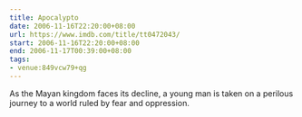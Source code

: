 ```yaml
---
title: Apocalypto
date: 2006-11-16T22:20:00+08:00
url: https://www.imdb.com/title/tt0472043/
start: 2006-11-16T22:20:00+08:00
end: 2006-11-17T00:39:00+08:00
tags:
- venue:849vcw79+qg
---
```

As the Mayan kingdom faces its decline, a young man is taken on a perilous journey to a world ruled by fear and oppression.

